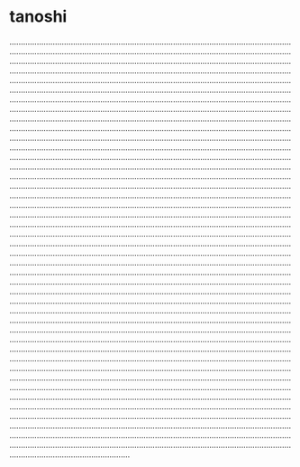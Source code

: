 # tanoshi

.........................................................................................................................................................................................................................................................................................................................................................................................................................................................................................................................................................................................................................................................................................................................................................................................................................................................................................................................................................................................................................................................................................................................................................................................................................................................................................................................................................................................................................................................................................................................................................................................................................................................................................................................................................................................................................................................................................................................................................................................................................................................................................................................................................................................................................................................................................................................................................................................................................................................................................................................................................................................................................................................................................................................................................................................................................................................................................................................................................................................................................................................................................................................................................................................................................................................................................................................................................................................................................................................................................................................................................................................................................................................................................................................................................................................................................................................................................................................................................................................................................................................................................................................................................................................................................................................................................................................................................................................................................................................................................................................................................................................................................................................................................................................................................................................................................................................................................................................................................................................................................................................................................................................................................................................................................................................................................................................................................................................................................................................................................................................................................................................................